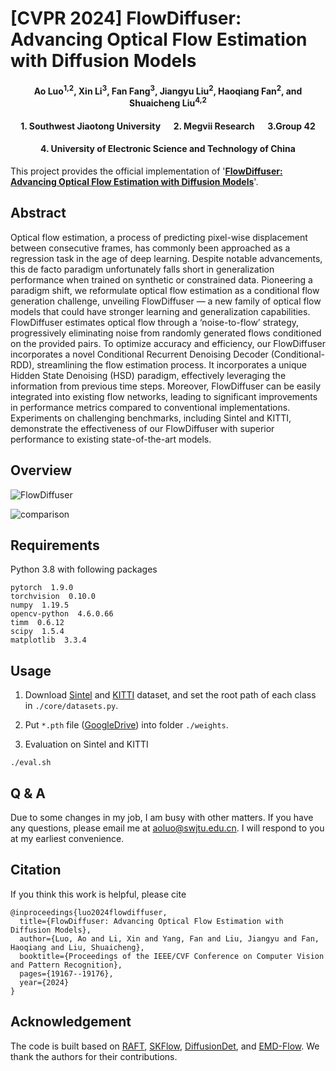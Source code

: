# [CVPR 2024] FlowDiffuser: Advancing Optical Flow Estimation with Diffusion Models

<h4 align="center">Ao Luo<sup>1,2</sup>, Xin Li<sup>3</sup>, Fan Fang<sup>3</sup>, Jiangyu Liu<sup>2</sup>, Haoqiang Fan<sup>2</sup>, and Shuaicheng Liu<sup>4,2</sup></h4>
<h4 align="center">1. Southwest Jiaotong University &emsp; 2. Megvii Research &emsp; 3.Group 42</h4>
<h4 align="center">4. University of Electronic Science and Technology of China</h4>

This project provides the official implementation of '[**FlowDiffuser: Advancing Optical Flow Estimation with Diffusion Models**](https://openaccess.thecvf.com/content/CVPR2024/papers/Luo_FlowDiffuser_Advancing_Optical_Flow_Estimation_with_Diffusion_Models_CVPR_2024_paper.pdf)'.

## Abstract
Optical flow estimation, a process of predicting pixel-wise displacement between consecutive frames, has commonly been approached as a regression task in the age of deep learning. Despite notable advancements, this de facto paradigm unfortunately falls short in generalization performance when trained on synthetic or constrained data. Pioneering a paradigm shift, we reformulate optical flow estimation as a conditional flow generation challenge, unveiling FlowDiffuser — a new family of optical flow models that could have stronger learning and generalization capabilities. FlowDiffuser estimates optical flow through a ‘noise-to-flow’ strategy, progressively eliminating noise from randomly generated flows conditioned on the provided pairs. To optimize accuracy and efficiency, our FlowDiffuser incorporates a novel Conditional Recurrent Denoising Decoder (Conditional-RDD), streamlining the flow estimation process. It incorporates a unique Hidden State Denoising (HSD) paradigm, effectively leveraging the information from previous time steps. Moreover, FlowDiffuser can be easily integrated into existing flow networks, leading to significant improvements in performance metrics compared to conventional implementations. Experiments on challenging benchmarks, including Sintel and KITTI, demonstrate the effectiveness of our FlowDiffuser with superior performance to existing state-of-the-art models. 


## Overview

![FlowDiffuser](https://github.com/LA30/FlowDiffuser/assets/47421121/3d90bb6b-a3a0-411d-b8f6-66119f08b2b2)

![comparison](https://github.com/LA30/FlowDiffuser/assets/47421121/5463a1a7-c9bd-4596-afe5-d5b0c0ed7b40)


## Requirements

Python 3.8 with following packages
```Shell
pytorch  1.9.0
torchvision  0.10.0
numpy  1.19.5
opencv-python  4.6.0.66
timm  0.6.12
scipy  1.5.4
matplotlib  3.3.4
```


## Usage

1. Download [Sintel](http://sintel.is.tue.mpg.de/) and [KITTI](http://www.cvlibs.net/datasets/kitti/eval_scene_flow.php?benchmark=flow) dataset, and set the root path of each class in `./core/datasets.py`.

2. Put `*.pth` file ([GoogleDrive](https://drive.google.com/file/d/1msAB8-ibMCTUEQbT6yjV1y13D_-6LTSX/view?usp=sharing)) into folder `./weights`.

3. Evaluation on Sintel and KITTI
```Shell
./eval.sh
```


## Q & A

Due to some changes in my job, I am busy with other matters. If you have any questions, please email me at aoluo@swjtu.edu.cn. I will respond to you at my earliest convenience.


## Citation

If you think this work is helpful, please cite
```
@inproceedings{luo2024flowdiffuser,
  title={FlowDiffuser: Advancing Optical Flow Estimation with Diffusion Models},
  author={Luo, Ao and Li, Xin and Yang, Fan and Liu, Jiangyu and Fan, Haoqiang and Liu, Shuaicheng},
  booktitle={Proceedings of the IEEE/CVF Conference on Computer Vision and Pattern Recognition},
  pages={19167--19176},
  year={2024}
}
```

## Acknowledgement

The code is built based on [RAFT](https://github.com/princeton-vl/RAFT), [SKFlow](https://github.com/littlespray/SKFlow), [DiffusionDet](https://github.com/ShoufaChen/DiffusionDet), and [EMD-Flow](https://github.com/gddcx/EMD-Flow). We thank the authors for their contributions.
